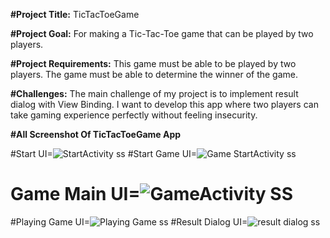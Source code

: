 **#Project Title:** TicTacToeGame

**#Project Goal:** For making a Tic-Tac-Toe game that can be played by two players.

**#Project Requirements:** This game must be able to be played by two players. The game must be able to determine the winner of the game.

**#Challenges:** The main challenge of my project is to implement result dialog with View Binding. I want to develop this app where two
 players can take gaming experience perfectly without feeling insecurity.

**#All Screenshot Of TicTacToeGame App**

#Start UI=![StartActivity ss](https://github.com/SuRakib/TicTacToeGame/assets/121417252/d840d860-c4e0-4793-ad46-04a3e29bc59c)
#Start Game UI=![Game StartActivity ss](https://github.com/SuRakib/TicTacToeGame/assets/121417252/c981708e-7d45-4de0-92fe-03fde918d33c)
# Game Main UI=![GameActivity SS](https://github.com/SuRakib/TicTacToeGame/assets/121417252/87fd68f2-a4c4-4861-9967-c24cf30b9da2)
#Playing Game UI=![Playing Game ss](https://github.com/SuRakib/TicTacToeGame/assets/121417252/036cc05b-6845-4491-bc7e-13bdcb6ede7d)
#Result Dialog UI=![result dialog ss](https://github.com/SuRakib/TicTacToeGame/assets/121417252/cf5fecc7-1d63-41cd-9421-5c515ff79954)
